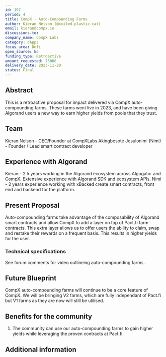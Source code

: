 ```yaml
---
id: 197
period: 4
title: CompX - Auto-Compounding Farms
author: Kieran Nelson (@xxiled-plastic-cat)
email: kieran@compx.io
discussions-to: 
company_name: CompX Labs
category: dApps
focus_area: Defi
open_source: No
funding_type: Retroactive
amount_requested: 75000
delivery_date: 2023-11-20
status: Final
---
```


## Abstract

This is a retroactive proposal for impact delivered via CompX auto-compounding farms. These farms went live in 2023, and have been giving Algorand users a new way to earn higher yields from pools that they trust.

## Team

Kieran Nelson  - CEO/Founder at CompXLabs
Akingbesote Jesulonimi (Nimi) - Founder / Lead smart contract developer

## Experience with Algorand

Kieran - 2.5 years working in the Algorand ecosystem across Algogator and CompX. Extensive experience with Algorand SDK and ecosystem APIs.
Nimi - 2 years experience working with xBacked create smart contracts, front end and backend for the platform.

## Present Proposal

Auto-compounding farms take advantage of the composability of Algorand smart contracts and allow CompX to add a layer on top of Pact.fi farm contracts. This extra layer allows us to offer users the ability to claim, swap and restake their rewards on a frequent basis. This results in higher yields for the user.

### Technical specifications

See forum comments for video outlineing auto-compounding farms.

## Future Blueprint

CompX auto-compounding farms will continue to be a core feature of CompX. We will be bringing V2 farms, which are fully independant of Pact.fi but V1 farms as they are now will still be utilised.

## Benefits for the community

1. The community can use our auto-compounding farms to gain higher yields while leveraging the proven contracts at Pact.fi.

## Additional information
